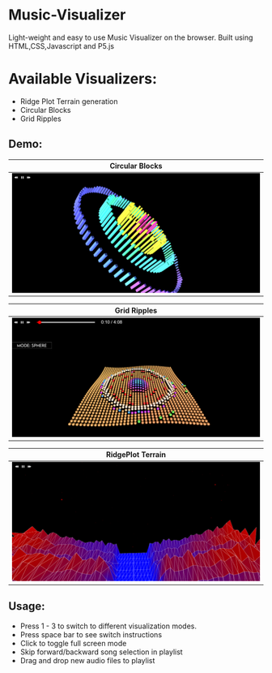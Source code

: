 # Music-Visualizer
Light-weight and easy to use Music Visualizer on the browser.
Built using HTML,CSS,Javascript and P5.js

# Available Visualizers:
- Ridge Plot Terrain generation
- Circular Blocks
- Grid Ripples

## Demo:

| Circular Blocks   | 
| ----------------- | 
| ![CircularBlocks](assets/READMEassets/CircularBlocks.png?raw=true "Circular Blocks") | 

| Grid Ripples      | 
| ----------------- | 
| ![GridRipples](assets/READMEassets/GridRipples.png?raw=true "Grid Ripples") | 

| RidgePlot Terrain | 
| ----------------- | 
| ![RidgePlotTerrain](assets/READMEassets/RidgePlot.png?raw=true "RidgePlot Terrain") | 

## Usage:
- Press 1 - 3 to switch to different visualization modes.
- Press space bar to see switch instructions
- Click to toggle full screen mode
- Skip forward/backward song selection in playlist
- Drag and drop new audio files to playlist